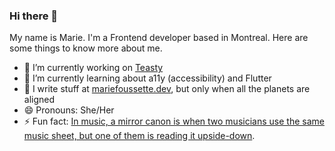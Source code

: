 ### Hi there 👋

My name is Marie. I'm a Frontend developer based in Montreal. Here are some things to know more  about me.

- 🔭 I’m currently working on [Teasty](https://github.com/Myeris/teasty-web-app)
- 🌱 I’m currently learning about a11y (accessibility) and Flutter
- 📝 I write stuff at [mariefoussette.dev](https://mariefoussette.dev), but only when all the planets are aligned
- 😄 Pronouns: She/Her
- ⚡ Fun fact: [In music, a mirror canon is when two musicians use the same music sheet, but one of them is reading it upside-down](https://i.pinimg.com/originals/0e/f8/12/0ef8120e9853d1142120f830c8b3a522.jpg).

<!--
**Myeris/Myeris** is a ✨ _special_ ✨ repository because its `README.md` (this file) appears on your GitHub profile.

Here are some ideas to get you started:

- 🔭 I’m currently working on ...
- 🌱 I’m currently learning ...
- 👯 I’m looking to collaborate on ...
- 🤔 I’m looking for help with ...
- 💬 Ask me about ...
- 📫 How to reach me: ...
- 😄 Pronouns: ...
- ⚡ Fun fact: ...
-->

